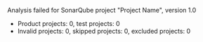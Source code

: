 Analysis failed for SonarQube project "Project Name", version 1.0
- Product projects: 0, test projects: 0
- Invalid projects: 0, skipped projects: 0, excluded projects: 0
